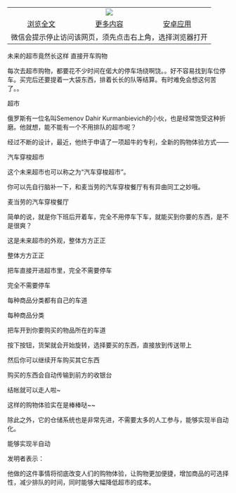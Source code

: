 

<table>
  <tr>
    <td align="center" colspan="3">
      <a href="https://github.com/ogate/ogate/blob/master/README.md"><img src="https://cloud.githubusercontent.com/assets/11880933/13434984/f430fae2-e012-11e5-814f-c2df1e82b247.jpg"/></a>
    </td>
  </tr>
  <tr>
    <td align="center">
      <a href="https://s3.ap-south-1.amazonaws.com/ogatem/oGate.htm?c818567&from=oNote">浏览全文</a>
    </td>
    <td align="center">
      <a href="https://s3.ap-south-1.amazonaws.com/ogatem/oGate.htm?from=oNote">更多内容</a>
    </td>
    <td align="center">
      <a href="https://raw.githubusercontent.com/ogate/up/master/ogate.apk">安卓应用</a>
    </td>
  </tr>
  <tr>
    <td align="center" colspan="3">
      微信会提示停止访问该网页，须先点击右上角，选择浏览器打开
    </td>
  </tr>
</table>    


未来的超市竟然长这样 直接开车购物


每次去超市购物，都要花不少时间在偌大的停车场绕啊饶。。好不容易找到车位停车。买完后还要提着一大袋东西，排着长长的队等结算。有时难免会想这何苦了。。





超市


俄罗斯有一位名叫Semenov Dahir Kurmanbievich的小伙，也是经常饱受这种折磨。他就想，能不能有一个不用排队的超市呢？


经过不断的设计，最近，他终于申请了一项超牛的专利，全新的购物体验方式&mdash;&mdash;





汽车穿梭超市


这个未来超市也可以称之为&ldquo;汽车穿梭超市&rdquo;。


你可以先自行脑补一下，和麦当劳的汽车穿梭餐厅有有异曲同工之妙哦。





麦当劳的汽车穿梭餐厅


简单的说，就是你下班后开着车，完全不用停车下车，就能买到你要的东西，是不是很爽？


这是未来超市的外观，整体方方正正





整体方方正正


把车直接开进超市里，完全不需要停车





完全不需要停车


每种商品分类都有自己的车道





每种商品分类





把车开到你要购买的物品所在的车道





按下按钮，货架就会开始旋转，选择要买的东西，直接放到传送带上


然后你可以继续开车购买其它东西


购买的东西会自动传输到前方的收银台





结帐就可以走人啦~


这样的购物体验实在是棒棒哒~~


除此之外，它的仓储系统也是非常先进，不需要太多的人工参与，能够实现半自动化。





能够实现半自动


发明者表示：





他做的这件事情将彻底改变人们的购物体验，让购物更加便捷，增加商品的可选择性，减少排队的时间，同时能够大幅降低超市的成本。



